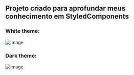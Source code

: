 ## Projeto criado para aprofundar meus conhecimento em StyledComponents

### White theme:
![image](https://user-images.githubusercontent.com/79613572/198700387-a20b2669-2cbc-4005-bd11-e781b5bd1ba0.png)

### Dark theme: 
![image](https://user-images.githubusercontent.com/79613572/198700556-32799ef8-ec63-4dff-addb-21ea0b47b5f2.png)
